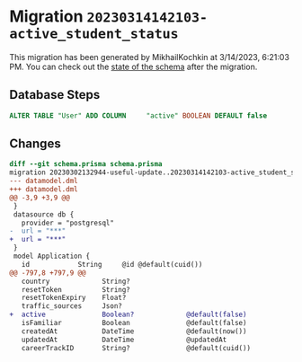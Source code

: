 # Migration `20230314142103-active_student_status`

This migration has been generated by MikhailKochkin at 3/14/2023, 6:21:03 PM.
You can check out the [state of the schema](./schema.prisma) after the migration.

## Database Steps

```sql
ALTER TABLE "User" ADD COLUMN     "active" BOOLEAN DEFAULT false
```

## Changes

```diff
diff --git schema.prisma schema.prisma
migration 20230302132944-useful-update..20230314142103-active_student_status
--- datamodel.dml
+++ datamodel.dml
@@ -3,9 +3,9 @@
 }
 datasource db {
   provider = "postgresql"
-  url = "***"
+  url = "***"
 }
 model Application {
   id            String     @id @default(cuid())
@@ -797,8 +797,9 @@
   country             String?
   resetToken          String?
   resetTokenExpiry    Float?
   traffic_sources     Json?
+  active              Boolean?             @default(false)
   isFamiliar          Boolean              @default(false)
   createdAt           DateTime             @default(now())
   updatedAt           DateTime             @updatedAt
   careerTrackID       String?              @default(cuid())
```


